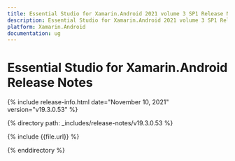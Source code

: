 ```yaml
---
title: Essential Studio for Xamarin.Android 2021 volume 3 SP1 Release Notes  
description: Essential Studio for Xamarin.Android 2021 volume 3 SP1 Release Notes  
platform: Xamarin.Android
documentation: ug
---
```


# Essential Studio for Xamarin.Android  Release Notes  

{% include release-info.html date="November 10, 2021"  version="v19.3.0.53" %} 


{% directory path: _includes/release-notes/v19.3.0.53 %}

{% include {{file.url}} %}

{% enddirectory %}